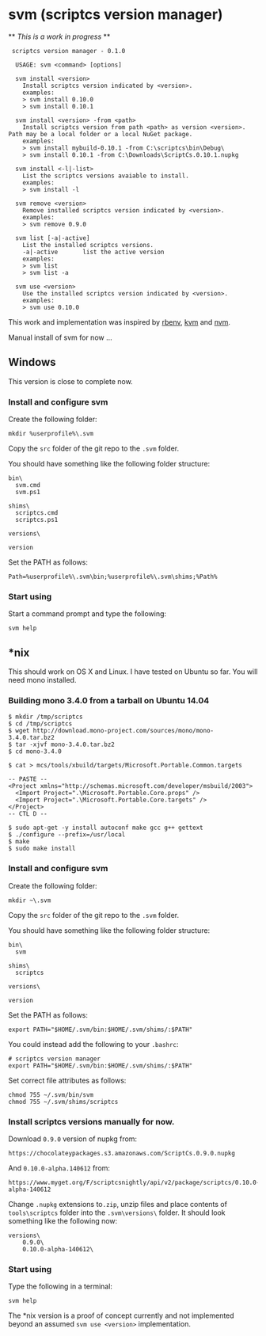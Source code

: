 svm (scriptcs version manager)
===

** *This is a work in progress* **


     scriptcs version manager - 0.1.0

      USAGE: svm <command> [options]

	  svm install <version>
	    Install scriptcs version indicated by <version>.
	    examples:
	    > svm install 0.10.0
	    > svm install 0.10.1
	
	  svm install <version> -from <path>
	    Install scriptcs version from path <path> as version <version>. Path may be a local folder or a local NuGet package.
	    examples:
	    > svm install mybuild-0.10.1 -from C:\scriptcs\bin\Debug\
	    > svm install 0.10.1 -from C:\Downloads\ScriptCs.0.10.1.nupkg
	
	  svm install <-l|-list>
	    List the scriptcs versions avaiable to install.
	    examples:
	    > svm install -l
	
	  svm remove <version>
	    Remove installed scriptcs version indicated by <version>.
	    examples:
	    > svm remove 0.9.0
	
	  svm list [-a|-active]
	    List the installed scriptcs versions.
	    -a|-active       list the active version
	    examples:
	    > svm list
	    > svm list -a
	
	  svm use <version>
	    Use the installed scriptcs version indicated by <version>.
	    examples:
	    > svm use 0.10.0

This work and implementation was inspired by [rbenv](https://github.com/sstephenson/rbenv), [kvm](https://github.com/aspnet/KRuntime/tree/dev/setup) and [nvm](https://github.com/creationix/nvm).

Manual install of svm for now ...

## Windows ##

This version is close to complete now.

### Install and configure svm ###

Create the following folder:

`mkdir %userprofile%\.svm`

Copy the `src` folder of the git repo to the `.svm` folder.

You should have something like the following folder structure:


    bin\
      svm.cmd
      svm.ps1

    shims\
      scriptcs.cmd
      scriptcs.ps1

    versions\

    version

Set the PATH as follows:

	Path=%userprofile%\.svm\bin;%userprofile%\.svm\shims;%Path%

### Start using ###

Start a command prompt and type the following:

	svm help


## *nix ##

This should work on OS X and Linux. I have tested on Ubuntu so far. You will need mono installed.

### Building mono 3.4.0 from a tarball on Ubuntu 14.04 ###

	$ mkdir /tmp/scriptcs
	$ cd /tmp/scriptcs
	$ wget http://download.mono-project.com/sources/mono/mono-3.4.0.tar.bz2
	$ tar -xjvf mono-3.4.0.tar.bz2
	$ cd mono-3.4.0

	$ cat > mcs/tools/xbuild/targets/Microsoft.Portable.Common.targets

	-- PASTE --
	<Project xmlns="http://schemas.microsoft.com/developer/msbuild/2003">
	  <Import Project=".\Microsoft.Portable.Core.props" />
	  <Import Project=".\Microsoft.Portable.Core.targets" />
	</Project>
	-- CTL D --

	$ sudo apt-get -y install autoconf make gcc g++ gettext
	$ ./configure --prefix=/usr/local
	$ make
	$ sudo make install


### Install and configure svm ###

Create the following folder:

`mkdir ~\.svm`

Copy the `src` folder of the git repo to the `.svm` folder.

You should have something like the following folder structure:


    bin\
      svm

    shims\
      scriptcs

    versions\

    version

Set the PATH as follows:

	export PATH="$HOME/.svm/bin:$HOME/.svm/shims/:$PATH"

You could instead add the following to your `.bashrc`:

	# scriptcs version manager
	export PATH="$HOME/.svm/bin:$HOME/.svm/shims/:$PATH"

Set correct file attributes as follows:

	chmod 755 ~/.svm/bin/svm
	chmod 755 ~/.svm/shims/scriptcs


### Install scriptcs versions manually for now. ###

Download `0.9.0` version of nupkg from:

	https://chocolateypackages.s3.amazonaws.com/ScriptCs.0.9.0.nupkg

And `0.10.0-alpha.140612` from:

	https://www.myget.org/F/scriptcsnightly/api/v2/package/scriptcs/0.10.0-alpha-140612

Change `.nupkg` extensions to`.zip`, unzip files and place contents of `tools\scriptcs` folder into the `.svm\versions\` folder. It should look something like the following now:

	versions\
		0.9.0\
		0.10.0-alpha-140612\

### Start using ###

Type the following in a terminal:

	svm help

The *nix version is a proof of concept currently and not implemented beyond an assumed `svm use <version>` implementation.
